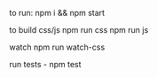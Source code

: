 to run:
  npm i && npm start

to build css/js
  npm run css
  npm run js

watch
  npm run watch-css

run tests -
  npm test

